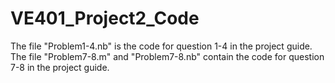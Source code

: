 # VE401_Project2_Code
The file "Problem1-4.nb" is the code for question 1-4 in the project guide.
The file "Problem7-8.m" and "Problem7-8.nb" contain the code for question 7-8 in the project guide.
